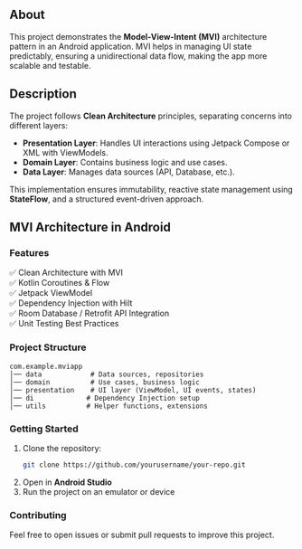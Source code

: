 ## About
This project demonstrates the **Model-View-Intent (MVI)** architecture pattern in an Android application. MVI helps in managing UI state predictably, ensuring a unidirectional data flow, making the app more scalable and testable.

## Description
The project follows **Clean Architecture** principles, separating concerns into different layers:
- **Presentation Layer**: Handles UI interactions using Jetpack Compose or XML with ViewModels.
- **Domain Layer**: Contains business logic and use cases.
- **Data Layer**: Manages data sources (API, Database, etc.).

This implementation ensures immutability, reactive state management using **StateFlow**, and a structured event-driven approach.

## MVI Architecture in Android

### Features
✅ Clean Architecture with MVI  
✅ Kotlin Coroutines & Flow  
✅ Jetpack ViewModel  
✅ Dependency Injection with Hilt  
✅ Room Database / Retrofit API Integration  
✅ Unit Testing Best Practices  

### Project Structure
```
com.example.mviapp
│── data            # Data sources, repositories  
│── domain          # Use cases, business logic  
│── presentation    # UI layer (ViewModel, UI events, states)  
│── di             # Dependency Injection setup  
│── utils          # Helper functions, extensions  
```

### Getting Started
1. Clone the repository:
   ```sh
   git clone https://github.com/yourusername/your-repo.git
   ```
2. Open in **Android Studio**  
3. Run the project on an emulator or device  

### Contributing
Feel free to open issues or submit pull requests to improve this project.
